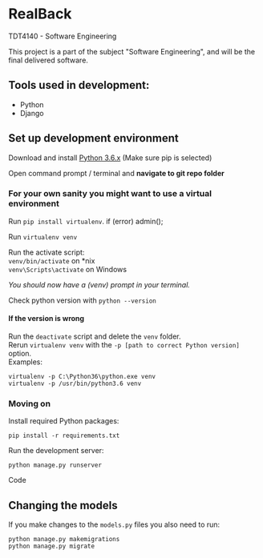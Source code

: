 # RealBack
TDT4140 - Software Engineering

This project is a part of the subject "Software Engineering", 
and will be the final delivered software.

## Tools used in development:
- Python
- Django

## Set up development environment

Download and install [Python 3.6.x](https://www.python.org/downloads/) (Make sure pip is selected)

Open command prompt / terminal and **navigate to git repo folder**

### For your own sanity you might want to use a virtual environment
Run `pip install virtualenv`. if (error) admin();

Run `virtualenv venv`

Run the activate script:  
`venv/bin/activate` on *nix  
`venv\Scripts\activate` on Windows

*You should now have a (venv) prompt in your terminal.*

Check python version with `python --version`  
#### If the version is wrong
Run the `deactivate` script and delete the `venv` folder.  
Rerun `virtualenv venv` with the `-p [path to correct Python version]` option.  
Examples:  
```
virtualenv -p C:\Python36\python.exe venv
virtualenv -p /usr/bin/python3.6 venv
```

### Moving on
Install required Python packages:
```
pip install -r requirements.txt
```

Run the development server:
```
python manage.py runserver
```

Code

## Changing the models
If you make changes to the `models.py` files you also need to run:
```
python manage.py makemigrations
python manage.py migrate
```
